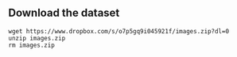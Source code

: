 ## Download the dataset
```
wget https://www.dropbox.com/s/o7p5gq9i045921f/images.zip?dl=0
unzip images.zip
rm images.zip
```
